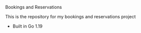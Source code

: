Bookings and Reservations

This is the repository for my bookings and reservations project

- Built in Go 1.19